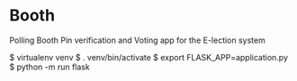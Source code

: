 # Booth
Polling Booth Pin verification and Voting app for the E-lection system

$ virtualenv venv
$ . venv/bin/activate
$ export FLASK_APP=application.py
$ python -m run flask
